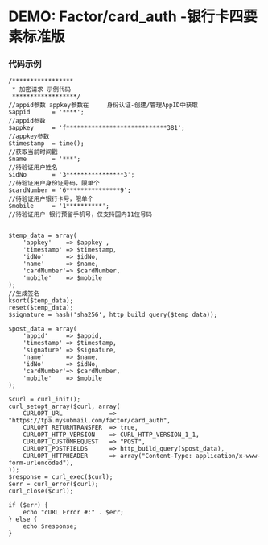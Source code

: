 # DEMO: Factor/card_auth -银行卡四要素标准版

### 代码示例


    /*****************
     * 加密请求 示例代码
     ******************/
    //appid参数 appkey参数在     身份认证-创建/管理AppID中获取
    $appid      = '****';                                                                  	//appid参数
    $appkey     = 'f****************************381';                                       //appkey参数
    $timestamp  = time();                                                                   //获取当前时间戳
    $name       = '***';                                                                    //待验证用户姓名
    $idNo       = '3****************3';                                                     //待验证用户身份证号码，限单个
    $cardNumber = '6***************9';                                                      //待验证用户银行卡号，限单个
    $mobile     = '1**********';                                                            //待验证用户 银行预留手机号，仅支持国内11位号码


    $temp_data = array(
        'appkey'    => $appkey ,
        'timestamp' => $timestamp,
        'idNo'      => $idNo,
        'name'      => $name,
        'cardNumber'=> $cardNumber,
        'mobile'	=> $mobile
    );
    //生成签名
    ksort($temp_data);
    reset($temp_data);
    $signature = hash('sha256', http_build_query($temp_data));

    $post_data = array(
        'appid'     => $appid,
        'timestamp' => $timestamp,
        'signature' => $signature,
        'name'      => $name,
        'idNo'      => $idNo,
        'cardNumber'=> $cardNumber,
        'mobile'	=> $mobile
    );

    $curl = curl_init();
    curl_setopt_array($curl, array(
        CURLOPT_URL             => "https://tpa.mysubmail.com/factor/card_auth",
        CURLOPT_RETURNTRANSFER  => true,
        CURLOPT_HTTP_VERSION    => CURL_HTTP_VERSION_1_1,
        CURLOPT_CUSTOMREQUEST   => "POST",
        CURLOPT_POSTFIELDS      => http_build_query($post_data),
        CURLOPT_HTTPHEADER      => array("Content-Type: application/x-www-form-urlencoded"),
    ));
    $response = curl_exec($curl);
    $err = curl_error($curl);
    curl_close($curl);

    if ($err) {
        echo "cURL Error #:" . $err;
    } else {
        echo $response;
    }